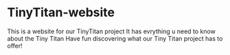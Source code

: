 # TinyTitan-website
This is a website for our TinyTitan project
It has evrything u need to know about the Tiny Titan
Have fun discovering what our Tiny Titan project has to offer!